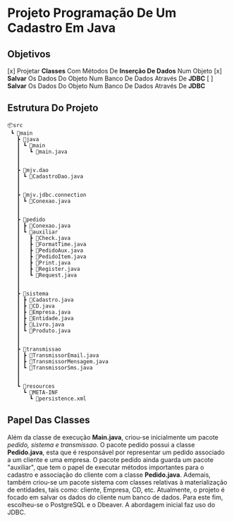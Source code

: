 # Projeto Programação De Um Cadastro Em Java

## Objetivos
[x] Projetar **Classes** Com Métodos De **Inserção De Dados** Num Objeto
[x] **Salvar** Os Dados Do Objeto Num Banco De Dados Através De **JDBC**
[ ] **Salvar** Os Dados Do Objeto Num Banco De Dados Através De **JDBC**

## Estrutura Do Projeto
```
📦src
 ┗ 📂main
   ┣ 📂java
   ┃ ┗ 📂main
   ┃   ┗ 📜main.java
   ┃
   ┃
   ┣ 📂mjv.dao
   ┃ ┗ 📜CadastroDao.java
   ┃
   ┃
   ┣ 📂mjv.jdbc.connection
   ┃ ┗ 📜Conexao.java
   ┃
   ┃
   ┣ 📂pedido
   ┃ ┣ 📜Conexao.java  
   ┃ ┗ 📂auxiliar
   ┃   ┣ 📜Check.java
   ┃   ┣ 📜FormatTime.java
   ┃   ┣ 📜PedidoAux.java
   ┃   ┣ 📜PedidoItem.java
   ┃   ┣ 📜Print.java
   ┃   ┣ 📜Register.java
   ┃   ┗ 📜Request.java
   ┃
   ┃
   ┣ 📂sistema
   ┃ ┣ 📜Cadastro.java
   ┃ ┣ 📜CD.java
   ┃ ┣ 📜Empresa.java
   ┃ ┣ 📜Entidade.java
   ┃ ┣ 📜Livro.java
   ┃ ┗ 📜Produto.java
   ┃
   ┃
   ┣ 📂transmissao
   ┃ ┣ 📜TransmissorEmail.java
   ┃ ┣ 📜TransmissorMensagem.java
   ┃ ┗ 📜TransmissorSms.java
   ┃
   ┃
   ┗ 📂resources
     ┗ 📂META-INF
       ┗ 📜persistence.xml
```
## Papel Das Classes
Além da classe de execução **Main.java**, criou-se inicialmente um pacote *pedido, sistema e transmissao*. O pacote pedido possui a classe **Pedido.java**, esta que é responsável por representar um pedido associado a um cliente e uma empresa. O pacote pedido ainda guarda um pacote "auxiliar", que tem o papel de executar métodos importantes para o cadastro e associação do cliente com a classe **Pedido.java**. Ademais, também criou-se um pacote sistema com classes relativas à materialização de entidades, tais como: cliente, Empresa, CD, etc.
Atualmente, o projeto é focado em salvar os dados do cliente num banco de dados. Para este fim, escolheu-se o PostgreSQL e o Dbeaver. A abordagem inicial faz uso do JDBC.
